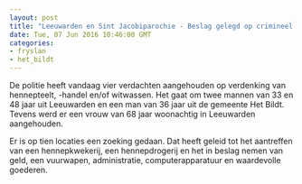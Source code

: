 ```yaml
---
layout: post
title: "Leeuwarden en Sint Jacobiparochie - Beslag gelegd op crimineel vermogen in henneponderzoek"
date: Tue, 07 Jun 2016 10:46:00 GMT
categories: 
- fryslan 
- het_bildt 
---
```


De politie heeft vandaag vier verdachten aangehouden op verdenking van hennepteelt, -handel en/of witwassen. Het gaat om twee mannen van 33 en 48 jaar uit Leeuwarden en een man van 36 jaar uit de gemeente Het Bildt. Tevens werd er een vrouw van 68 jaar woonachtig in Leeuwarden aangehouden.

Er is op tien locaties een zoeking gedaan. Dat heeft geleid tot het aantreffen van een hennepkwekerij, een hennepdrogerij en het in beslag nemen van geld, een vuurwapen, administratie, computerapparatuur en waardevolle goederen.
